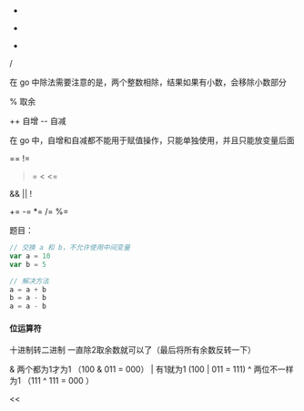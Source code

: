 <!--
 * @Author: xinghe 2650710561@qq.com
 * @Date: 2024-07-30 22:12:16
 * @LastEditors: xinghe 2650710561@qq.com
 * @LastEditTime: 2024-07-31 21:19:29
 * @FilePath: /go-study/summary/6.运算符.md
 * @Description: 这是默认设置,请设置`customMade`, 打开koroFileHeader查看配置 进行设置: https://github.com/OBKoro1/koro1FileHeader/wiki/%E9%85%8D%E7%BD%AE
-->
+
- 
*
/

在 go 中除法需要注意的是，两个整数相除，结果如果有小数，会移除小数部分

% 取余

++ 自增
-- 自减

在 go 中，自增和自减都不能用于赋值操作，只能单独使用，并且只能放变量后面

==
!=
>
>=
<
<=

&&
|| 
!

+=
-=
*=
/=
%=

题目：
```go
// 交换 a 和 b，不允许使用中间变量
var a = 10
var b = 5

// 解决方法 
a = a + b
b = a - b
a = a - b
```

#### 位运算符

十进制转二进制 一直除2取余数就可以了（最后将所有余数反转一下）

& 两个都为1才为1 （100 & 011 = 000）
| 有1就为1 (100 | 011 = 111)
^ 两位不一样为1 （111 ^ 111 = 000 ）
>>
<<